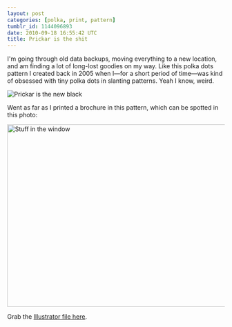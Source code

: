 ```yaml
---
layout: post
categories: [polka, print, pattern]
tumblr_id: 1144096893
date: 2010-09-18 16:55:42 UTC
title: Prickar is the shit
---
```


I'm going through old data backups, moving everything to a new location, and am finding a lot of long-lost goodies on my way. Like this polka dots pattern I created back in 2005 when I—for a short period of time—was kind of obsessed with tiny polka dots in slanting patterns. Yeah I know, weird.

![Prickar is the new black](http://farm5.static.flickr.com/4106/5001744100_61c76202a8_o.jpg)

Went as far as I printed a brochure in this pattern, which can be spotted in this photo:

[<img src="http://farm1.static.flickr.com/39/117152664_b90ed74bff_z.jpg" width="640" height="423" alt="Stuff in the window">](http://www.flickr.com/photos/rsms/117152664/)

Grab the [Illustrator file here](http://hunch.se/stuff/prickar-is-the-new-black.ai).